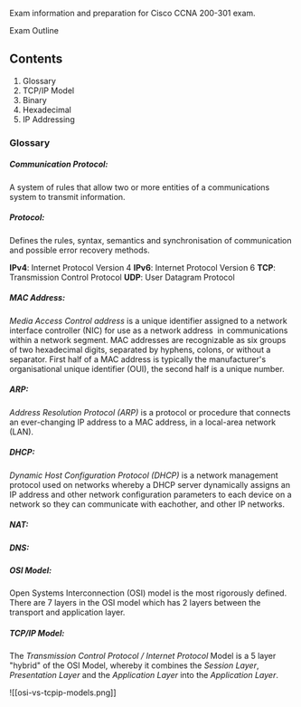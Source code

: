 Exam information and preparation for Cisco CCNA 200-301 exam.

Exam Outline

## Contents

1. Glossary
2. TCP/IP Model
3. Binary
4. Hexadecimal
5. IP Addressing






### Glossary

##### Communication Protocol:
A system of rules that allow two or more entities of a communications system to transmit information.

##### Protocol: 
Defines the rules, syntax, semantics and synchronisation of communication and possible error recovery methods.

**IPv4**: Internet Protocol Version 4
**IPv6**: Internet Protocol Version 6
**TCP**: Transmission Control Protocol
**UDP**: User Datagram Protocol

##### MAC Address:
*Media Access Control address* is a unique identifier assigned to a network interface controller (NIC) for use as a network address  in communications within a network segment. MAC addresses are recognizable as six groups of two hexadecimal digits, separated by hyphens, colons, or without a separator. First half of a MAC address is typically the manufacturer's organisational unique identifier (OUI), the second half is a unique number.

##### ARP:
*Address Resolution Protocol (ARP)* is a protocol or procedure that connects an ever-changing IP address to a MAC address, in a local-area network (LAN).

##### DHCP: 
*Dynamic Host Configuration Protocol (DHCP)* is a network management protocol used on networks whereby a DHCP server dynamically assigns an IP address and other network configuration parameters to each device on a network so they can communicate with eachother, and other IP networks.

##### NAT:

##### DNS:


##### OSI Model: 
Open Systems Interconnection (OSI) model is the most rigorously defined. There are 7 layers in the OSI model which has 2 layers between the transport and application layer.

##### TCP/IP Model: 
The *Transmission Control Protocol / Internet Protocol* Model is a 5 layer "hybrid" of the OSI Model, whereby it combines the *Session Layer*, *Presentation Layer* and the *Application Layer* into the *Application Layer*. 


![[osi-vs-tcpip-models.png]]










